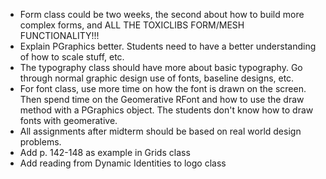 * Form class could be two weeks, the second about how to build more complex forms, and ALL THE TOXICLIBS FORM/MESH FUNCTIONALITY!!!
* Explain PGraphics better. Students need to have a better understanding of how to scale stuff, etc.
* The typography class should have more about basic typography. Go through normal graphic design use of fonts, baseline designs, etc.
* For font class, use more time on how the font is drawn on the screen. Then spend time on the Geomerative RFont and how to use the draw method with a PGraphics object. The students don't know how to draw fonts with geomerative.
* All assignments after midterm should be based on real world design problems.
* Add p. 142-148 as example in Grids class
* Add reading from Dynamic Identities to logo class